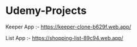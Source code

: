 # Udemy-Projects

Keeper App :- https://keeper-clone-b629f.web.app/



List App :- https://shopping-list-89c94.web.app/
